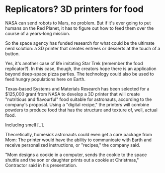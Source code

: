 # Replicators? 3D printers for food

NASA can send robots to Mars, no problem. But if it's ever going to
put humans on the Red Planet, it has to figure out how to feed them
over the course of a years-long mission.

So the space agency has funded research for what could be the ultimate
nerd solution: a 3D printer that creates entrees or desserts at the
touch of a button.

Yes, it's another case of life imitating Star Trek (remember the food
 replicator?). In this case, though, the creators hope there is an
 application beyond deep-space pizza parties. The technology could
 also be used to feed hungry populations here on Earth.

Texas-based Systems and Materials Research has been selected for a
$125,000 grant from NASA to develop a 3D printer that will create
"nutritious and flavourful" food suitable for astronauts, according to
the company's proposal. Using a "digital recipe," the printers will
combine powders to produce food that has the structure and texture of,
well, actual food.

Including smell [..].

Theoretically, homesick astronauts could even get a care package from
Mom: The printer would have the ability to communicate with Earth and
receive personalized instructions, or "recipes," the company said.

"Mom designs a cookie in a computer, sends the cookie to the space
shuttle and the son or daughter prints out a cookie at Christmas,"
Contractor said in his presentation.


















